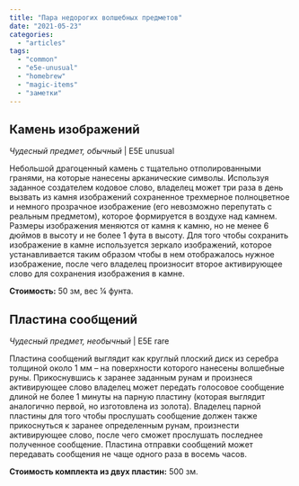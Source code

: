 ```yaml
---
title: "Пара недорогих волшебных предметов"
date: "2021-05-23"
categories: 
  - "articles"
tags: 
  - "common"
  - "e5e-unusual"
  - "homebrew"
  - "magic-items"
  - "заметки"
---
```


## Камень изображений

_Чудесный предмет, обычный_ | E5E unusual

Небольшой драгоценный камень с тщательно отполированными гранями, на которые нанесены арканические символы. Используя заданное создателем кодовое слово, владелец может три раза в день вызвать из камня изображений сохраненное трехмерное полноцветное и немного прозрачное изображение (его невозможно перепутать с реальным предметом), которое формируется в воздухе над камнем. Размеры изображения меняются от камня к камню, но не менее 6 дюймов в высоту и не более 1 фута в высоту. Для того чтобы сохранить изображение в камне используется зеркало изображений, которое устанавливается таким образом чтобы в нем отображалось нужное изображение, после чего владелец произносит второе активирующее слово для сохранения изображения в камне.

**Стоимость:** 50 зм, вес ¼ фунта.

## Пластина сообщений

_Чудесный предмет, необычный_ | E5E rare

Пластина сообщений выглядит как круглый плоский диск из серебра толщиной около 1 мм – на поверхности которого нанесены волшебные руны. Прикоснувшись к заранее заданным рунам и произнеся активирующее слово владелец может передать голосовое сообщение длиной не более 1 минуты на парную пластину (которая выглядит аналогично первой, но изготовлена из золота). Владелец парной пластины для того чтобы прослушать сообщение должен также прикоснуться к заранее определенным рунам, произнести активирующее слово, после чего сможет прослушать последнее полученное сообщение. Пластина отправки сообщений может передавать сообщения не чаще одного раза в восемь часов.

**Стоимость комплекта из двух пластин:** 500 зм.
